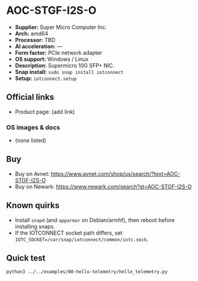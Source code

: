 # AOC-STGF-I2S-O

- **Supplier:** Super Micro Computer  Inc.
- **Arch:** amd64
- **Processor:** TBD
- **AI acceleration:** —
- **Form factor:** PCIe network adapter
- **OS support:** Windows / Linux
- **Description:** Supermicro 10G SFP+ NIC.
- **Snap install:** `sudo snap install iotconnect`
- **Setup:** `iotconnect.setup`

## Official links
- Product page: (add link)

### OS images & docs
- (none listed)

## Buy
- Buy on Avnet: https://www.avnet.com/shop/us/search/?text=AOC-STGF-I2S-O
- Buy on Newark: https://www.newark.com/search?st=AOC-STGF-I2S-O

## Known quirks
- Install `snapd` (and `apparmor` on Debian/armhf), then reboot before installing snaps.
- If the IOTCONNECT socket path differs, set `IOTC_SOCKET=/var/snap/iotconnect/common/iotc.sock`.

## Quick test
```bash
python3 ../../examples/00-hello-telemetry/hello_telemetry.py
```
